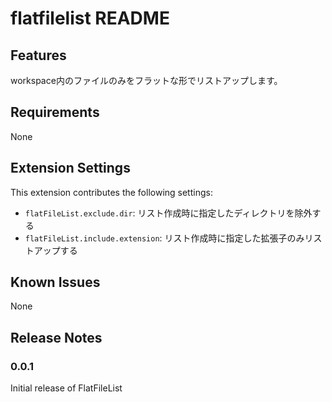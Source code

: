 # flatfilelist README

## Features

workspace内のファイルのみをフラットな形でリストアップします。

## Requirements

None

## Extension Settings

This extension contributes the following settings:

* `flatFileList.exclude.dir`: リスト作成時に指定したディレクトリを除外する
* `flatFileList.include.extension`: リスト作成時に指定した拡張子のみリストアップする

## Known Issues

None

## Release Notes

### 0.0.1

Initial release of FlatFileList

